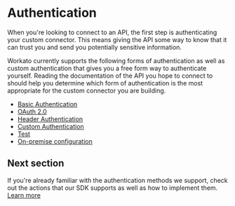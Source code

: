 # Authentication
When you're looking to connect to an API, the first step is authenticating your custom connector. This means giving the API some way to know that it can trust you and send you potentially sensitive information.

Workato currently supports the following forms of authentication as well as custom authentication that gives you a free form way to authenticate yourself. Reading the documentation of the API you hope to connect to should help you determine which form of authentication is the most appropriate for the custom connector you are building.

- [Basic Authentication](authentication/basic-authentication.md)
- [OAuth 2.0](authentication/oauth2-authentication.md)
- [Header Authentication](authentication/header-authentication.md)
- [Custom Authentication](authentication/custom-authentication.md)
- [Test](authentication/test.md)
- [On-premise configuration](authentication/secure_connection.md)

## Next section
If you're already familiar with the authentication methods we support, check out the actions that our SDK supports as well as how to implement them. [Learn more](/developing-connectors/sdk/action.md)
